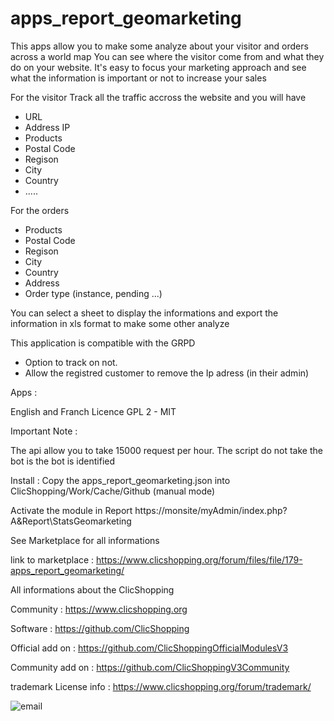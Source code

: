 # apps_report_geomarketing

This apps allow you to make some analyze about your visitor and orders across a world map
You can see where the visitor come from and what they do on your website.
It's easy to focus your marketing approach and see what the information is important or not to increase your sales

For the visitor
Track all the traffic accross the website and you will have 
- URL
- Address IP
- Products
- Postal Code
- Regison
- City
- Country
- .....

For the orders
- Products
- Postal Code
- Regison
- City
- Country
- Address
- Order type (instance, pending ...)

You can select a sheet to display the informations and export the information in xls format to make some other analyze

This application is compatible with the GRPD
- Option to track on not.
- Allow the registred customer to remove the Ip adress (in their admin)

Apps :

English and Franch
Licence GPL 2 - MIT

Important Note :

The api allow you to take 15000 request per hour.
The script do not take the bot is the bot is identified


Install :
Copy the apps_report_geomarketing.json into ClicShopping/Work/Cache/Github (manual mode)

Activate the module in Report
https://monsite/myAdmin/index.php?A&Report\StatsGeomarketing


See Marketplace for all informations

link to marketplace : https://www.clicshopping.org/forum/files/file/179-apps_report_geomarketing/


All informations about the ClicShopping

Community : https://www.clicshopping.org

Software : https://github.com/ClicShopping

Official add on : https://github.com/ClicShoppingOfficialModulesV3

Community add on : https://github.com/ClicShoppingV3Community

trademark License info : https://www.clicshopping.org/forum/trademark/ 

![email](https://github.com/ClicShoppingOfficialModulesV3/apps_report_geomarketing/blob/master/ModuleInfosJson/image.png)


